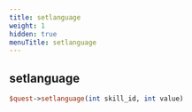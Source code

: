 ```yaml
---
title: setlanguage
weight: 1
hidden: true
menuTitle: setlanguage
---
```

## setlanguage
```perl
$quest->setlanguage(int skill_id, int value)
```